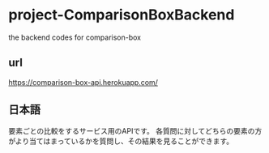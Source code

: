 # project-ComparisonBoxBackend
the backend codes for comparison-box

## url
https://comparison-box-api.herokuapp.com/

## 日本語
要素ごとの比較をするサービス用のAPIです。
各質問に対してどちらの要素の方がより当てはまっているかを質問し、その結果を見ることができます。